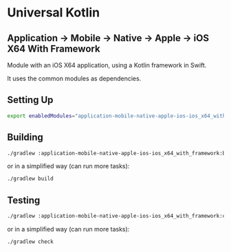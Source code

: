 # Universal Kotlin

## Application -> Mobile -> Native -> Apple -> iOS X64 With Framework

Module with an iOS X64 application, using a Kotlin framework in Swift.

It uses the common modules as dependencies.

<!--
## Screenshot

## Architecture

### Targets

### Source Sets
-->

## Setting Up

```bash
export enabledModules="application-mobile-native-apple-ios-ios_x64_with_framework"
```

## Building

```bash
./gradlew :application-mobile-native-apple-ios-ios_x64_with_framework:build
```

or in a simplified way (can run more tasks):

```bash
./gradlew build
```

## Testing

```bash
./gradlew :application-mobile-native-apple-ios-ios_x64_with_framework:check
```

or in a simplified way (can run more tasks):

```bash
./gradlew check
```

<!-- Fix documentation
## Running
-->
